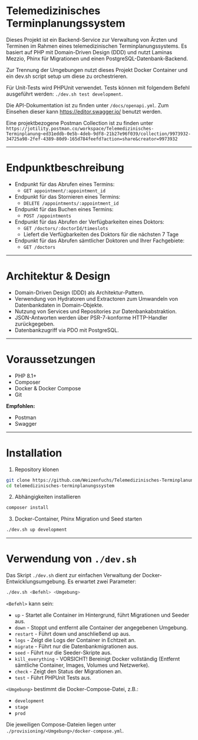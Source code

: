 # Telemedizinisches Terminplanungssystem

Dieses Projekt ist ein Backend-Service zur Verwaltung von Ärzten und Terminen im Rahmen eines telemedizinischen Terminplanungssystems. Es basiert auf PHP mit Domain-Driven Design (DDD) und nutzt Laminas Mezzio, Phinx für Migrationen und einen PostgreSQL-Datenbank-Backend.

Zur Trennung der Umgebungen nutzt dieses Projekt Docker Container und ein dev.sh script setup um diese zu orchestrieren.

Für Unit-Tests wird PHPUnit verwendet. Tests können mit folgendem Befehl ausgeführt werden: `./dev.sh test development`.

Die API-Dokumentation ist zu finden unter `/docs/openapi.yml`. Zum Einsehen dieser kann https://editor.swagger.io/ benutzt werden.


Eine projektbezogene Postman Collection ist zu finden unter `https://jotility.postman.co/workspace/Telemedizinisches-Terminplanung~ed31eddb-0e5b-4deb-9df8-21b27e96f039/collection/9973932-34725a98-2fef-4389-80d9-165d784feefd?action=share&creator=9973932`

---

# Endpunktbeschreibung

- Endpunkt für das Abrufen eines Termins:
    - `GET appointment/:appointment_id`
- Endpunkt für das Stornieren eines Termins:
    - `DELETE /appointments/:appointment_id`
- Endpunkt für das Buchen eines Termins:
  - `POST /appointments`
- Endpunkt für das Abrufen der Verfügbarkeiten eines Doktors:
  - `GET /doctors/:doctorId/timeslots`
  - Liefert die Verfügbarkeiten des Doktors für die nächsten 7 Tage
- Endpunkt für das Abrufen sämtlicher Doktoren und Ihrer Fachgebiete:
  - `GET /doctors`

---

# Architektur & Design

- Domain-Driven Design (DDD) als Architektur-Pattern.
- Verwendung von Hydratoren und Extractoren zum Umwandeln von Datenbankdaten in Domain-Objekte.
- Nutzung von Services und Repositories zur Datenbankabstraktion.
- JSON-Antworten werden über PSR-7-konforme HTTP-Handler zurückgegeben.
- Datenbankzugriff via PDO mit PostgreSQL.

---

# Voraussetzungen

- PHP 8.1+
- Composer
- Docker & Docker Compose
- Git

**Empfohlen:**
- Postman
- Swagger

---

# Installation

1. Repository klonen

```bash
git clone https://github.com/Weizenfuchs/Telemedizinisches-Terminplanungssystem.git
cd telemedizinisches-terminplanungssystem
```

2. Abhängigkeiten installieren

```bash
composer install
```

3. Docker-Container, Phinx Migration und Seed starten

```bash
./dev.sh up development
```

---

# Verwendung von `./dev.sh`

Das Skript `./dev.sh` dient zur einfachen Verwaltung der Docker-Entwicklungsumgebung. Es erwartet zwei Parameter:

```bash
./dev.sh <Befehl> <Umgebung>
```

`<Befehl>` kann sein:

- `up` - Startet alle Container im Hintergrund, führt Migrationen und Seeder aus.
- `down` - Stoppt und entfernt alle Container der angegebenen Umgebung.
- `restart` - Führt down und anschließend up aus.
- `logs` - Zeigt die Logs der Container in Echtzeit an.
- `migrate` - Führt nur die Datenbankmigrationen aus.
- `seed` - Führt nur die Seeder-Skripte aus.
- `kill_everything` - VORSICHT! Bereinigt Docker vollständig (Entfernt sämtliche Container, Images, Volumes und Netzwerke).
- `check` - Zeigt den Status der Migrationen an.
- `test` - Führt PHPUnit Tests aus.

`<Umgebung>` bestimmt die Docker-Compose-Datei, z.B.:
- `development`
- `stage`
- `prod`

Die jeweiligen Compose-Dateien liegen unter `./provisioning/<Umgebung>/docker-compose.yml`.
